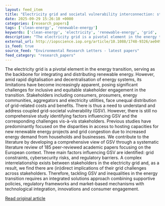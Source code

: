 ```yaml
---
layout: feed_item
title: "Electricity grid and societal vulnerability interconnection: stakeholder implications and integrated solutions in Europe"
date: 2025-09-29 15:26:10 +0000
categories: [research_papers]
tags: ['clean-energy', 'renewable-energy']
keywords: ['clean-energy', 'electricity', 'renewable-energy', 'grid', 'societal']
description: "The electricity grid is a pivotal element in the energy transition, serving as the backbone for integrating and distributing renewable energy"
external_url: http://iopscience.iop.org/article/10.1088/1748-9326/ae0492
is_feed: true
source_feed: "Environmental Research Letters - latest papers"
feed_category: "research_papers"
---
```


The electricity grid is a pivotal element in the energy transition, serving as the backbone for integrating and distributing renewable energy. However, amid rapid digitalisation and decentralisation of energy systems, its limitations have become increasingly apparent, posing significant challenges for inclusive and equitable stakeholder engagement in the transition. Stakeholders including consumers, prosumers, energy communities, aggregators and electricity utilities, face unequal distribution of grid-related costs and benefits. There is thus a need to understand and address coupled grid-societal vulnerability (GSV). However, there is still no comprehensive study identifying factors influencing GSV and the corresponding challenges vis-à-vis stakeholders. Previous studies have predominantly focused on the disparities in access to hosting capacities for new renewable energy projects and grid congestion due to increased energy demand from households and businesses. We contribute to the literature by developing a comprehensive view of GSV through a systematic literature review of 185 peer-reviewed academic papers focusing on the European context. Three main factors influencing GSV are identified: grid constraints, cybersecurity risks, and regulatory barriers. A complex interrelationship exists between stakeholders in the electricity grid and, as a result, we find there are (in)direct implications of their grid challenges across stakeholders. Therefore, tackling GSV and inequalities in the energy transition requires an integrated solutions approach combining supportive policies, regulatory frameworks and market-based mechanisms with technological integration, innovations and consumer engagement.

[Read original article](http://iopscience.iop.org/article/10.1088/1748-9326/ae0492)
